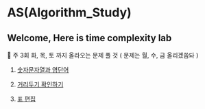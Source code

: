 # AS(Algorithm_Study)

## Welcome, Here is time complexity lab
:1st_place_medal: 주 3회 화, 목, 토 까지 올라오는 문제 풀 것 ( 문제는 월, 수, 금 올리겠씀돠 )

1. [숫자문자열과 영단어](https://programmers.co.kr/learn/courses/30/lessons/81301)

2. [거리두기 확인하기](https://programmers.co.kr/learn/courses/30/lessons/81302)
3. [표 편집](https://programmers.co.kr/learn/courses/30/lessons/81303)



